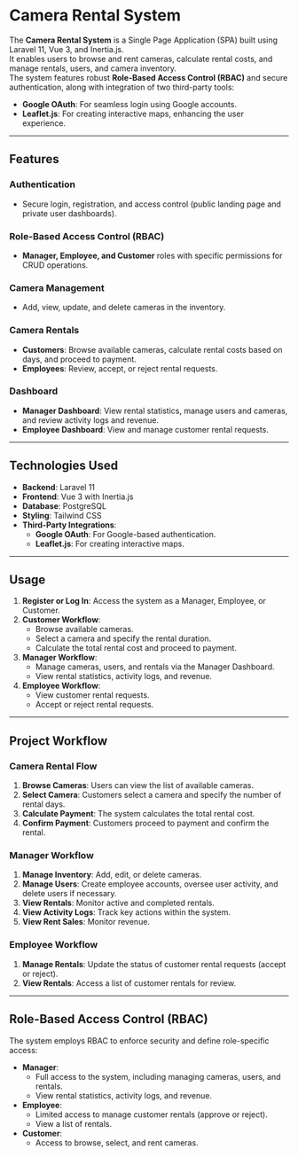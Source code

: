 # Camera Rental System

The **Camera Rental System** is a Single Page Application (SPA) built using Laravel 11, Vue 3, and Inertia.js.  
It enables users to browse and rent cameras, calculate rental costs, and manage rentals, users, and camera inventory.  
The system features robust **Role-Based Access Control (RBAC)** and secure authentication, along with integration of two third-party tools:  

- **Google OAuth**: For seamless login using Google accounts.  
- **Leaflet.js**: For creating interactive maps, enhancing the user experience.  

---

## Features

### Authentication
- Secure login, registration, and access control (public landing page and private user dashboards).

### Role-Based Access Control (RBAC)
- **Manager, Employee, and Customer** roles with specific permissions for CRUD operations.

### Camera Management
- Add, view, update, and delete cameras in the inventory.

### Camera Rentals
- **Customers**: Browse available cameras, calculate rental costs based on days, and proceed to payment.
- **Employees**: Review, accept, or reject rental requests.

### Dashboard
- **Manager Dashboard**: View rental statistics, manage users and cameras, and review activity logs and revenue.
- **Employee Dashboard**: View and manage customer rental requests.

---

## Technologies Used

- **Backend**: Laravel 11  
- **Frontend**: Vue 3 with Inertia.js  
- **Database**: PostgreSQL  
- **Styling**: Tailwind CSS  
- **Third-Party Integrations**:  
  - **Google OAuth**: For Google-based authentication.  
  - **Leaflet.js**: For creating interactive maps.  

---

## Usage

1. **Register or Log In**: Access the system as a Manager, Employee, or Customer.
2. **Customer Workflow**:
   - Browse available cameras.
   - Select a camera and specify the rental duration.
   - Calculate the total rental cost and proceed to payment.
3. **Manager Workflow**:
   - Manage cameras, users, and rentals via the Manager Dashboard.
   - View rental statistics, activity logs, and revenue.
4. **Employee Workflow**:
   - View customer rental requests.
   - Accept or reject rental requests.

---

## Project Workflow

### Camera Rental Flow
1. **Browse Cameras**: Users can view the list of available cameras.  
2. **Select Camera**: Customers select a camera and specify the number of rental days.  
3. **Calculate Payment**: The system calculates the total rental cost.  
4. **Confirm Payment**: Customers proceed to payment and confirm the rental.  

### Manager Workflow
1. **Manage Inventory**: Add, edit, or delete cameras.  
2. **Manage Users**: Create employee accounts, oversee user activity, and delete users if necessary.  
3. **View Rentals**: Monitor active and completed rentals.  
4. **View Activity Logs**: Track key actions within the system.  
5. **View Rent Sales**: Monitor revenue.  

### Employee Workflow
1. **Manage Rentals**: Update the status of customer rental requests (accept or reject).  
2. **View Rentals**: Access a list of customer rentals for review.  

---

## Role-Based Access Control (RBAC)

The system employs RBAC to enforce security and define role-specific access:

- **Manager**:
  - Full access to the system, including managing cameras, users, and rentals.
  - View rental statistics, activity logs, and revenue.
- **Employee**:
  - Limited access to manage customer rentals (approve or reject).
  - View a list of rentals.
- **Customer**:
  - Access to browse, select, and rent cameras.
